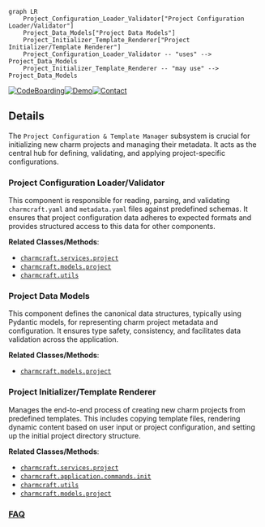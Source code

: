 ```mermaid
graph LR
    Project_Configuration_Loader_Validator["Project Configuration Loader/Validator"]
    Project_Data_Models["Project Data Models"]
    Project_Initializer_Template_Renderer["Project Initializer/Template Renderer"]
    Project_Configuration_Loader_Validator -- "uses" --> Project_Data_Models
    Project_Initializer_Template_Renderer -- "may use" --> Project_Data_Models
```

[![CodeBoarding](https://img.shields.io/badge/Generated%20by-CodeBoarding-9cf?style=flat-square)](https://github.com/CodeBoarding/GeneratedOnBoardings)[![Demo](https://img.shields.io/badge/Try%20our-Demo-blue?style=flat-square)](https://www.codeboarding.org/demo)[![Contact](https://img.shields.io/badge/Contact%20us%20-%20contact@codeboarding.org-lightgrey?style=flat-square)](mailto:contact@codeboarding.org)

## Details

The `Project Configuration & Template Manager` subsystem is crucial for initializing new charm projects and managing their metadata. It acts as the central hub for defining, validating, and applying project-specific configurations.

### Project Configuration Loader/Validator
This component is responsible for reading, parsing, and validating `charmcraft.yaml` and `metadata.yaml` files against predefined schemas. It ensures that project configuration data adheres to expected formats and provides structured access to this data for other components.


**Related Classes/Methods**:

- <a href="https://github.com/canonical/charmcraft/blob/main/charmcraft/services/project.py" target="_blank" rel="noopener noreferrer">`charmcraft.services.project`</a>
- <a href="https://github.com/canonical/charmcraft/blob/main/charmcraft/models/project.py" target="_blank" rel="noopener noreferrer">`charmcraft.models.project`</a>
- <a href="https://github.com/canonical/charmcraft/blob/main/charmcraft/utils/__init__.py" target="_blank" rel="noopener noreferrer">`charmcraft.utils`</a>


### Project Data Models
This component defines the canonical data structures, typically using Pydantic models, for representing charm project metadata and configuration. It ensures type safety, consistency, and facilitates data validation across the application.


**Related Classes/Methods**:

- <a href="https://github.com/canonical/charmcraft/blob/main/charmcraft/models/project.py" target="_blank" rel="noopener noreferrer">`charmcraft.models.project`</a>


### Project Initializer/Template Renderer
Manages the end-to-end process of creating new charm projects from predefined templates. This includes copying template files, rendering dynamic content based on user input or project configuration, and setting up the initial project directory structure.


**Related Classes/Methods**:

- <a href="https://github.com/canonical/charmcraft/blob/main/charmcraft/services/project.py" target="_blank" rel="noopener noreferrer">`charmcraft.services.project`</a>
- <a href="https://github.com/canonical/charmcraft/blob/main/charmcraft/application/commands/init.py" target="_blank" rel="noopener noreferrer">`charmcraft.application.commands.init`</a>
- <a href="https://github.com/canonical/charmcraft/blob/main/charmcraft/utils/__init__.py" target="_blank" rel="noopener noreferrer">`charmcraft.utils`</a>
- <a href="https://github.com/canonical/charmcraft/blob/main/charmcraft/models/project.py" target="_blank" rel="noopener noreferrer">`charmcraft.models.project`</a>




### [FAQ](https://github.com/CodeBoarding/GeneratedOnBoardings/tree/main?tab=readme-ov-file#faq)
